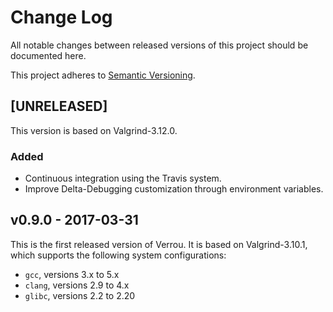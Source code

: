 # Change Log

All notable changes between released versions of this project should be
documented here.

This project adheres to [Semantic Versioning](http://semver.org/).



## [UNRELEASED]

This version is based on Valgrind-3.12.0.

### Added

- Continuous integration using the Travis system.
- Improve Delta-Debugging customization through environment variables.



## v0.9.0 - 2017-03-31

This is the first released version of Verrou. It is based on Valgrind-3.10.1,
which supports the following system configurations:

- `gcc`, versions 3.x to 5.x
- `clang`, versions 2.9 to 4.x
- `glibc`, versions 2.2 to 2.20
